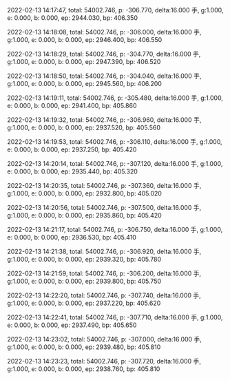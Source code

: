 2022-02-13 14:17:47, total: 54002.746, p: -306.770, delta:16.000 手, g:1.000, e: 0.000, b: 0.000, ep: 2944.030, bp: 406.350

2022-02-13 14:18:08, total: 54002.746, p: -306.000, delta:16.000 手, g:1.000, e: 0.000, b: 0.000, ep: 2946.400, bp: 406.550

2022-02-13 14:18:29, total: 54002.746, p: -304.770, delta:16.000 手, g:1.000, e: 0.000, b: 0.000, ep: 2947.390, bp: 406.520

2022-02-13 14:18:50, total: 54002.746, p: -304.040, delta:16.000 手, g:1.000, e: 0.000, b: 0.000, ep: 2945.560, bp: 406.200

2022-02-13 14:19:11, total: 54002.746, p: -305.480, delta:16.000 手, g:1.000, e: 0.000, b: 0.000, ep: 2941.400, bp: 405.860

2022-02-13 14:19:32, total: 54002.746, p: -306.960, delta:16.000 手, g:1.000, e: 0.000, b: 0.000, ep: 2937.520, bp: 405.560

2022-02-13 14:19:53, total: 54002.746, p: -306.110, delta:16.000 手, g:1.000, e: 0.000, b: 0.000, ep: 2937.250, bp: 405.420

2022-02-13 14:20:14, total: 54002.746, p: -307.120, delta:16.000 手, g:1.000, e: 0.000, b: 0.000, ep: 2935.440, bp: 405.320

2022-02-13 14:20:35, total: 54002.746, p: -307.360, delta:16.000 手, g:1.000, e: 0.000, b: 0.000, ep: 2932.800, bp: 405.020

2022-02-13 14:20:56, total: 54002.746, p: -307.500, delta:16.000 手, g:1.000, e: 0.000, b: 0.000, ep: 2935.860, bp: 405.420

2022-02-13 14:21:17, total: 54002.746, p: -306.750, delta:16.000 手, g:1.000, e: 0.000, b: 0.000, ep: 2936.530, bp: 405.410

2022-02-13 14:21:38, total: 54002.746, p: -306.920, delta:16.000 手, g:1.000, e: 0.000, b: 0.000, ep: 2939.320, bp: 405.780

2022-02-13 14:21:59, total: 54002.746, p: -306.200, delta:16.000 手, g:1.000, e: 0.000, b: 0.000, ep: 2939.800, bp: 405.750

2022-02-13 14:22:20, total: 54002.746, p: -307.740, delta:16.000 手, g:1.000, e: 0.000, b: 0.000, ep: 2937.220, bp: 405.620

2022-02-13 14:22:41, total: 54002.746, p: -307.710, delta:16.000 手, g:1.000, e: 0.000, b: 0.000, ep: 2937.490, bp: 405.650

2022-02-13 14:23:02, total: 54002.746, p: -307.000, delta:16.000 手, g:1.000, e: 0.000, b: 0.000, ep: 2939.480, bp: 405.810

2022-02-13 14:23:23, total: 54002.746, p: -307.720, delta:16.000 手, g:1.000, e: 0.000, b: 0.000, ep: 2938.760, bp: 405.810